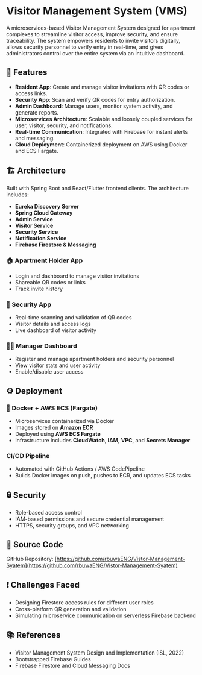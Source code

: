# Visitor Management System (VMS)

A microservices-based Visitor Management System designed for apartment complexes to streamline visitor access, improve security, and ensure traceability. The system empowers residents to invite visitors digitally, allows security personnel to verify entry in real-time, and gives administrators control over the entire system via an intuitive dashboard.

## 🚀 Features

- **Resident App**: Create and manage visitor invitations with QR codes or access links.
- **Security App**: Scan and verify QR codes for entry authorization.
- **Admin Dashboard**: Manage users, monitor system activity, and generate reports.
- **Microservices Architecture**: Scalable and loosely coupled services for user, visitor, security, and notifications.
- **Real-time Communication**: Integrated with Firebase for instant alerts and messaging.
- **Cloud Deployment**: Containerized deployment on AWS using Docker and ECS Fargate.

## 🏗 Architecture

Built with Spring Boot and React/Flutter frontend clients. The architecture includes:

- **Eureka Discovery Server**
- **Spring Cloud Gateway**
- **Admin Service**
- **Visitor Service**
- **Security Service**
- **Notification Service**
- **Firebase Firestore & Messaging**

### 🏠 Apartment Holder App

- Login and dashboard to manage visitor invitations
- Shareable QR codes or links
- Track invite history

### 🚧 Security App

- Real-time scanning and validation of QR codes
- Visitor details and access logs
- Live dashboard of visitor activity

### 🧑‍💼 Manager Dashboard

- Register and manage apartment holders and security personnel
- View visitor stats and user activity
- Enable/disable user access

## ⚙ Deployment

### 🐳 Docker + AWS ECS (Fargate)

- Microservices containerized via Docker
- Images stored on **Amazon ECR**
- Deployed using **AWS ECS Fargate**
- Infrastructure includes **CloudWatch**, **IAM**, **VPC**, and **Secrets Manager**

### CI/CD Pipeline

- Automated with GitHub Actions / AWS CodePipeline
- Builds Docker images on push, pushes to ECR, and updates ECS tasks

## 🔒 Security

- Role-based access control
- IAM-based permissions and secure credential management
- HTTPS, security groups, and VPC networking

## 📂 Source Code

GitHub Repository: [https://github.com/rbuwaENG/Vistor-Management-Syatem](https://github.com/rbuwaENG/Vistor-Management-Syatem)

## ❗ Challenges Faced

- Designing Firestore access rules for different user roles
- Cross-platform QR generation and validation
- Simulating microservice communication on serverless Firebase backend

## 📚 References

- Visitor Management System Design and Implementation (ISL, 2022)
- Bootstrapped Firebase Guides
- Firebase Firestore and Cloud Messaging Docs

